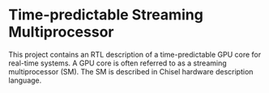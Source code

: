 # Time-predictable Streaming Multiprocessor

This project contains an RTL description of a time-predictable GPU core for real-time systems.
A GPU core is often referred to as a streaming multiprocessor (SM).
The SM is described in Chisel hardware description language.
